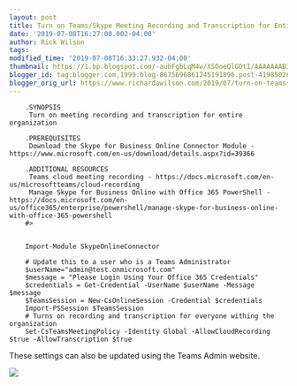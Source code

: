 ```yaml
---
layout: post
title: Turn on Teams/Skype Meeting Recording and Transcription for Entire Organization
date: '2019-07-08T16:27:00.002-04:00'
author: Rick Wilson
tags: 
modified_time: '2019-07-08T16:33:27.932-04:00'
thumbnail: https://1.bp.blogspot.com/-aubFgbLqM4w/XSOoeQlGDtI/AAAAAAABIc8/XMI2v2RNFvg39GMVEwMmIv4yC4OTOiBjwCLcBGAs/s72-c/TeamsAdminEnableRecordingAndTranscription.PNG
blogger_id: tag:blogger.com,1999:blog-8675696861245191896.post-4198502645720539633
blogger_orig_url: https://www.richardawilson.com/2019/07/turn-on-teamsskype-meeting-recording.html
---
```


```    <#
    .SYNOPSIS
     Turn on meeting recording and transcription for entire organization
    
    .PREREQUISITES
     Download the Skype for Business Online Connector Module - https://www.microsoft.com/en-us/download/details.aspx?id=39366
    
    .ADDITIONAL RESOURCES
     Teams cloud meeting recording - https://docs.microsoft.com/en-us/microsoftteams/cloud-recording
     Manage Skype for Business Online with Office 365 PowerShell - https://docs.microsoft.com/en-us/office365/enterprise/powershell/manage-skype-for-business-online-with-office-365-powershell
    #>
    
    
    Import-Module SkypeOnlineConnector
    
    # Update this to a user who is a Teams Administrator
    $userName="admin@test.onmicrosoft.com" 
    $message = "Please Login Using Your Office 365 Credentials"
    $credentials = Get-Credential -UserName $userName -Message $message
    $TeamsSession = New-CsOnlineSession -Credential $credentials 
    Import-PSSession $TeamsSession 
    # Turns on recording and transcription for everyone withing the organization
    Set-CsTeamsMeetingPolicy -Identity Global -AllowCloudRecording $true -AllowTranscription $true
```

These settings can also be updated using the Teams Admin website.

[![](https://1.bp.blogspot.com/-aubFgbLqM4w/XSOoeQlGDtI/AAAAAAABIc8/XMI2v2RNFvg39GMVEwMmIv4yC4OTOiBjwCLcBGAs/s640/TeamsAdminEnableRecordingAndTranscription.PNG)](https://1.bp.blogspot.com/-aubFgbLqM4w/XSOoeQlGDtI/AAAAAAABIc8/XMI2v2RNFvg39GMVEwMmIv4yC4OTOiBjwCLcBGAs/s1600/TeamsAdminEnableRecordingAndTranscription.PNG)

